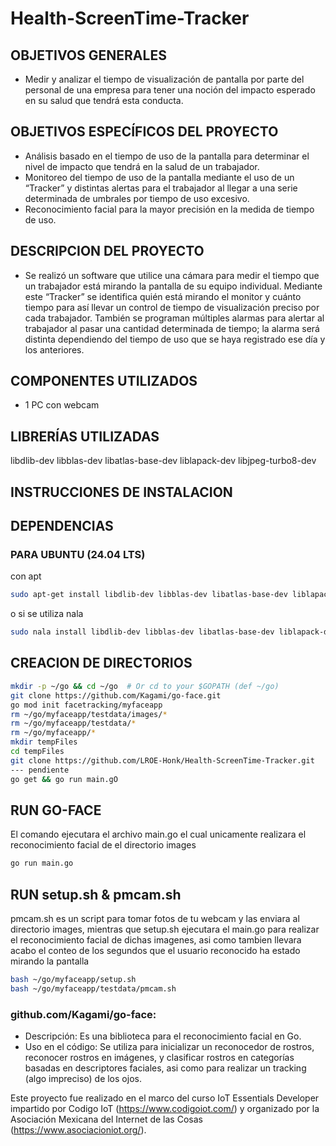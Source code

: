 # Health-ScreenTime-Tracker

## OBJETIVOS GENERALES
- Medir y analizar el tiempo de visualización de pantalla por parte del personal de una empresa para tener una noción del impacto esperado en su salud que tendrá esta conducta.

## OBJETIVOS ESPECÍFICOS DEL PROYECTO
- Análisis basado en el tiempo de uso de la pantalla para determinar el nivel de impacto que tendrá en la salud de un trabajador.
- Monitoreo del tiempo de uso de la pantalla mediante el uso de un “Tracker” y distintas alertas para el trabajador al llegar a una serie determinada de umbrales por tiempo de uso excesivo.
- Reconocimiento facial para la mayor precisión en la medida de tiempo de uso.

## DESCRIPCION DEL PROYECTO
- Se realizó un software que utilice una cámara para medir el tiempo que un trabajador está mirando la pantalla de su equipo individual. Mediante este “Tracker” se identifica quién está mirando el monitor y cuánto tiempo para así llevar un control de tiempo de visualización preciso por cada trabajador. También se programan múltiples alarmas para alertar al trabajador al pasar una cantidad determinada de tiempo; la alarma será distinta dependiendo del tiempo de uso que se haya registrado ese día y los anteriores.

## COMPONENTES UTILIZADOS
- 1 PC con webcam

## LIBRERÍAS UTILIZADAS
libdlib-dev libblas-dev libatlas-base-dev liblapack-dev libjpeg-turbo8-dev

## INSTRUCCIONES DE INSTALACION
## DEPENDENCIAS
### PARA UBUNTU (24.04 LTS)
con apt
``` bash
sudo apt-get install libdlib-dev libblas-dev libatlas-base-dev liblapack-dev libjpeg-turbo8-dev
```
o si se utiliza nala
``` bash
sudo nala install libdlib-dev libblas-dev libatlas-base-dev liblapack-dev libjpeg-turbo8-dev
```
## CREACION DE DIRECTORIOS
``` bash
mkdir -p ~/go && cd ~/go  # Or cd to your $GOPATH (def ~/go)
git clone https://github.com/Kagami/go-face.git
go mod init facetracking/myfaceapp
rm ~/go/myfaceapp/testdata/images/*
rm ~/go/myfaceapp/testdata/*
rm ~/go/myfaceapp/*
mkdir tempFiles
cd tempFiles
git clone https://github.com/LROE-Honk/Health-ScreenTime-Tracker.git
--- pendiente
go get && go run main.gO
```

## RUN GO-FACE 
El comando ejecutara el archivo main.go el cual unicamente realizara el reconocimiento facial de el directorio images
``` bash
go run main.go
```
## RUN setup.sh & pmcam.sh
pmcam.sh es un script para tomar fotos de tu webcam y las enviara al directorio images, mientras que setup.sh ejecutara el main.go para realizar el reconocimiento facial de dichas imagenes, asi como tambien llevara acabo el conteo de los segundos que el usuario reconocido ha estado mirando la pantalla
```bash
bash ~/go/myfaceapp/setup.sh
bash ~/go/myfaceapp/testdata/pmcam.sh
```

### github.com/Kagami/go-face:
- Descripción: Es una biblioteca para el reconocimiento facial en Go.
- Uso en el código: Se utiliza para inicializar un reconocedor de rostros, reconocer rostros en imágenes, y clasificar rostros en categorías basadas en descriptores faciales, asi como para realizar un tracking (algo impreciso) de los ojos.

Este proyecto fue realizado en el marco del curso IoT Essentials Developer impartido por Codigo IoT  (https://www.codigoiot.com/) y organizado por la Asociación Mexicana del Internet de las Cosas (https://www.asociacioniot.org/).
